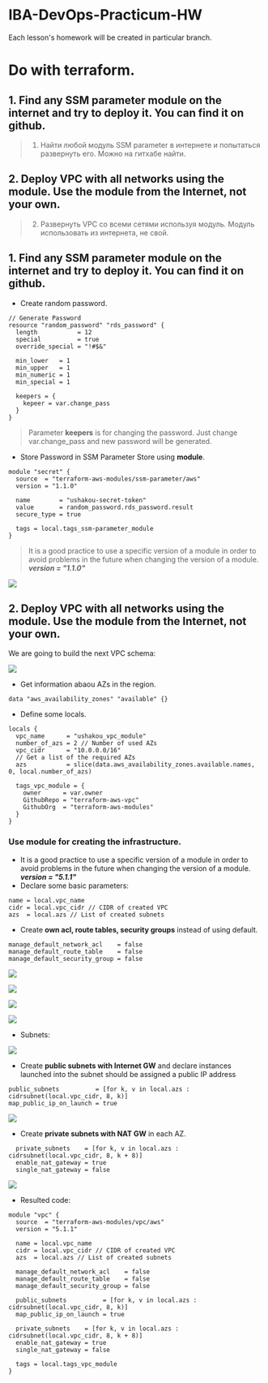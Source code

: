 # IBA-DevOps-Practicum-HW
Each lesson's homework will be created in particular branch.


# Do with terraform.
## 1.	Find any SSM parameter module on the internet and try to deploy it. You can find it on github.
> 1.	Найти любой модуль SSM parameter в интернете и попытаться развернуть его. Можно на гитхабе найти.
## 2.	Deploy VPC with all networks using the module. Use the module from the Internet, not your own.
> 2.    Развернуть VPC со всеми сетями используя модуль. Модуль использовать из интернета, не свой.

## 1.	Find any SSM parameter module on the internet and try to deploy it. You can find it on github.

- Create random password.
```
// Generate Password
resource "random_password" "rds_password" {
  length           = 12
  special          = true
  override_special = "!#$&"

  min_lower   = 1
  min_upper   = 1
  min_numeric = 1
  min_special = 1

  keepers = {
    kepeer = var.change_pass
  }
}
```
> Parameter **keepers** is for changing the password. Just change var.change_pass and new password will be generated.

- Store Password in SSM Parameter Store using **module**.
```
module "secret" {
  source  = "terraform-aws-modules/ssm-parameter/aws"
  version = "1.1.0"

  name        = "ushakou-secret-token"
  value       = random_password.rds_password.result
  secure_type = true

  tags = local.tags_ssm-parameter_module
}
```
> It is a good practiсe to use a specific version of a module in order to avoid problems in the future when changing the version of a module. ***version = "1.1.0"***

![](/img/Screenshot_10.jpg)


## 2.	Deploy VPC with all networks using the module. Use the module from the Internet, not your own.

We are going to build the next VPC schema:

![](/img/Screenshot_1.jpg)

- Get information abaou AZs in the region.
```
data "aws_availability_zones" "available" {}
```

- Define some locals.
 
```
locals {
  vpc_name      = "ushakou_vpc_module"
  number_of_azs = 2 // Number of used AZs
  vpc_cidr      = "10.0.0.0/16"
  // Get a list of the required AZs
  azs           = slice(data.aws_availability_zones.available.names, 0, local.number_of_azs)

  tags_vpc_module = {
    owner      = var.owner
    GithubRepo = "terraform-aws-vpc"
    GithubOrg  = "terraform-aws-modules"
  }
}
```

### Use module for creating the infrastructure.
- It is a good practiсe to use a specific version of a module in order to avoid problems in the future when changing the version of a module. ***version = "5.1.1"***
- Declare some basic parameters:
```
name = local.vpc_name 
cidr = local.vpc_cidr // CIDR of created VPC
azs  = local.azs // List of created subnets
```

- Create **own acl, route tables, security groups** instead of using default.
```
manage_default_network_acl    = false
manage_default_route_table    = false
manage_default_security_group = false
```

![](/img/Screenshot_4.jpg)

![](/img/Screenshot_5.jpg)

![](/img/Screenshot_6.jpg)

![](/img/Screenshot_7.jpg)

- Subnets:

![](/img/Screenshot_3.jpg)

- Create **public subnets with Internet GW** and declare instances launched into the subnet should be assigned a public IP address
```
public_subnets          = [for k, v in local.azs : cidrsubnet(local.vpc_cidr, 8, k)]
map_public_ip_on_launch = true
```  

![](/img/Screenshot_8.jpg)

- Create **private subnets with NAT GW** in each AZ.
```
  private_subnets    = [for k, v in local.azs : cidrsubnet(local.vpc_cidr, 8, k + 8)]
  enable_nat_gateway = true
  single_nat_gateway = false
```

![](/img/Screenshot_9.jpg)

- Resulted code:

```
module "vpc" {
  source  = "terraform-aws-modules/vpc/aws"
  version = "5.1.1"

  name = local.vpc_name 
  cidr = local.vpc_cidr // CIDR of created VPC
  azs  = local.azs // List of created subnets

  manage_default_network_acl    = false
  manage_default_route_table    = false
  manage_default_security_group = false

  public_subnets          = [for k, v in local.azs : cidrsubnet(local.vpc_cidr, 8, k)]
  map_public_ip_on_launch = true

  private_subnets    = [for k, v in local.azs : cidrsubnet(local.vpc_cidr, 8, k + 8)]
  enable_nat_gateway = true
  single_nat_gateway = false

  tags = local.tags_vpc_module
}
```
